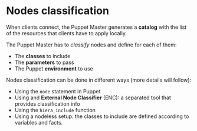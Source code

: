 # Nodes classification

When clients connect, the Puppet Master generates a **catalog** with the list of the resources that clients have to apply locally.

The Puppet Master has to *classify* nodes and define for each of them:

- The **classes** to include
- The **parameters** to pass
- The Puppet **environment** to use

Nodes classification can be done in different ways (more details will follow):

- Using the ```node``` statement in Puppet
- Using and **External Node Classifier** (ENC): a separated tool that provides classification info
- Using the ```hiera_include``` function
- Using a nodeless setup: the classes to include are defined according to variables and facts.
